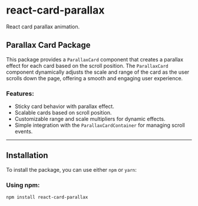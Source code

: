 # react-card-parallax

React card parallax animation.

## Parallax Card Package

This package provides a `ParallaxCard` component that creates a parallax effect for each card based on the scroll position. The `ParallaxCard` component dynamically adjusts the scale and range of the card as the user scrolls down the page, offering a smooth and engaging user experience.

### Features:
- Sticky card behavior with parallax effect.
- Scalable cards based on scroll position.
- Customizable range and scale multipliers for dynamic effects.
- Simple integration with the `ParallaxCardContainer` for managing scroll events.

---

## Installation

To install the package, you can use either `npm` or `yarn`:

### Using npm:
```bash
npm install react-card-parallax
